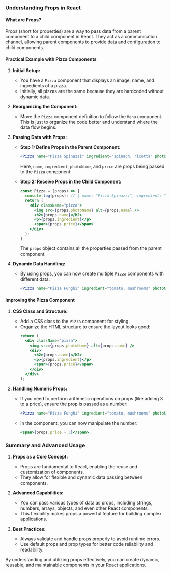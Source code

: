 ### Understanding Props in React

#### What are Props?

Props (short for properties) are a way to pass data from a parent component to a child component in React. They act as a communication channel, allowing parent components to provide data and configuration to child components.

#### Practical Example with Pizza Components

1. **Initial Setup:**
   - You have a `Pizza` component that displays an image, name, and ingredients of a pizza.
   - Initially, all pizzas are the same because they are hardcoded without dynamic data.

2. **Reorganizing the Component:**
   - Move the `Pizza` component definition to follow the `Menu` component. This is just to organize the code better and understand where the data flow begins.

3. **Passing Data with Props:**
   - **Step 1: Define Props in the Parent Component:**
     ```jsx
     <Pizza name="Pizza Spinazzi" ingredient="spinach, ricotta" photoName="pizzas/spinazzi.jpg" price="10" />
     ```
     Here, `name`, `ingredient`, `photoName`, and `price` are props being passed to the `Pizza` component.

   - **Step 2: Receive Props in the Child Component:**
     ```jsx
     const Pizza = (props) => {
       console.log(props); // { name: "Pizza Spinazzi", ingredient: "spinach, ricotta", photoName: "pizzas/spinazzi.jpg", price: "10" }
       return (
         <div className="pizza">
           <img src={props.photoName} alt={props.name} />
           <h2>{props.name}</h2>
           <p>{props.ingredient}</p>
           <span>{props.price}</span>
         </div>
       );
     }
     ```
     The `props` object contains all the properties passed from the parent component.

4. **Dynamic Data Handling:**
   - By using props, you can now create multiple `Pizza` components with different data:
     ```jsx
     <Pizza name="Pizza Funghi" ingredient="tomato, mushrooms" photoName="pizzas/funghi.jpg" price="12" />
     ```

#### Improving the Pizza Component

1. **CSS Class and Structure:**
   - Add a CSS class to the `Pizza` component for styling.
   - Organize the HTML structure to ensure the layout looks good:
     ```jsx
     return (
       <div className="pizza">
         <img src={props.photoName} alt={props.name} />
         <div>
           <h2>{props.name}</h2>
           <p>{props.ingredient}</p>
           <span>{props.price}</span>
         </div>
       </div>
     );
     ```

2. **Handling Numeric Props:**
   - If you need to perform arithmetic operations on props (like adding 3 to a price), ensure the prop is passed as a number:
     ```jsx
     <Pizza name="Pizza Funghi" ingredient="tomato, mushrooms" photoName="pizzas/funghi.jpg" price={12} />
     ```
   - In the component, you can now manipulate the number:
     ```jsx
     <span>{props.price + 3}</span>
     ```

### Summary and Advanced Usage

1. **Props as a Core Concept:**
   - Props are fundamental to React, enabling the reuse and customization of components.
   - They allow for flexible and dynamic data passing between components.

2. **Advanced Capabilities:**
   - You can pass various types of data as props, including strings, numbers, arrays, objects, and even other React components.
   - This flexibility makes props a powerful feature for building complex applications.

3. **Best Practices:**
   - Always validate and handle props properly to avoid runtime errors.
   - Use default props and prop types for better code reliability and readability.

By understanding and utilizing props effectively, you can create dynamic, reusable, and maintainable components in your React applications.